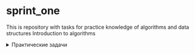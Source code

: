 # sprint_one
 This is repository with tasks for practice knowledge of algorithms and data structures
Introduction to algorithms


<details>
  <summary>Практические задачи</summary>

- [x] [Task 1. Function values](Task_1_Function_values)
- [x] [Task 2. Even and odd numbers](Task_2_Even_and_odd_numbers)
- [x] [Task 3. Neighbors](Task_3_Neighbors)
- [x] [Task 4. Chaotic weather](Task_4_Chaotic_weather)
</details>
